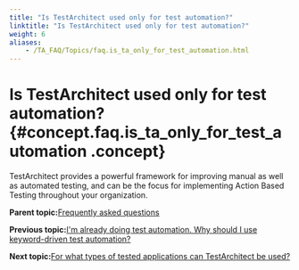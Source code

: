 ```yaml
--- 
title: "Is TestArchitect used only for test automation?"
linktitle: "Is TestArchitect used only for test automation?"
weight: 6
aliases: 
    - /TA_FAQ/Topics/faq.is_ta_only_for_test_automation.html
---
```

# Is TestArchitect used only for test automation? {#concept.faq.is_ta_only_for_test_automation .concept}

TestArchitect provides a powerful framework for improving manual as well as automated testing, and can be the focus for implementing Action Based Testing throughout your organization.

**Parent topic:**[Frequently asked questions](../../TA_Help/Topics/Support_FAQ.html)

**Previous topic:**[I'm already doing test automation. Why should I use keyword-driven test automation?](../../TA_FAQ/Topics/faq.why_use_keyword-driven_testing.html)

**Next topic:**[For what types of tested applications can TestArchitect be used?](../../TA_FAQ/Topics/faq.what_types_of_tested_apps.html)

